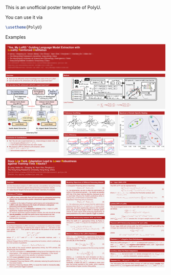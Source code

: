 
This is an unofficial poster template of PolyU.

You can use it via

```latex
\usetheme{PolyU}
```

Examples

<img src="images/screenshot_20250523_105122.png" width="500" />

<img src="images/screenshot_20250523_105211.png" width="500" />






